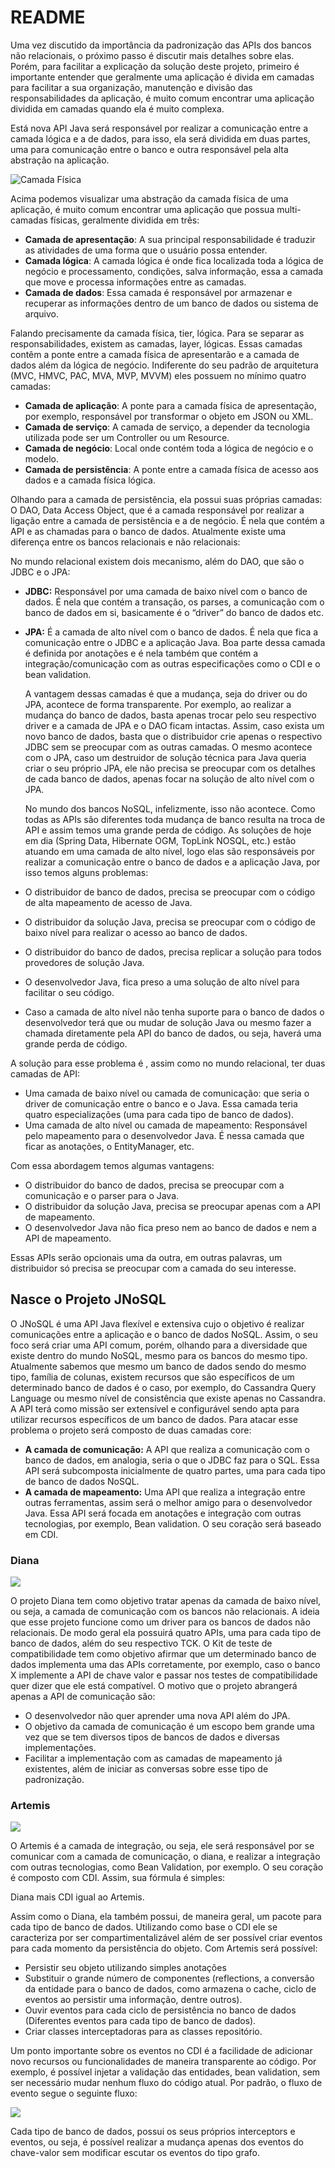 # README

Uma vez discutido da importância da padronização das APIs dos bancos não relacionais, o próximo passo é discutir mais detalhes sobre elas. Porém, para facilitar a explicação da solução deste projeto, primeiro é importante entender que geralmente uma aplicação é divida em camadas para facilitar a sua organização, manutenção e divisão das responsabilidades da aplicação, é muito comum encontrar uma aplicação dividida em camadas quando ela é muito complexa.

Está nova API Java será responsável por realizar a comunicação entre a camada lógica e a de dados, para isso, ela será dividida em duas partes, uma para comunicação entre o banco e outra responsável pela alta abstração na aplicação.

![Camada F&#xED;sica](../../.gitbook/assets/01.png)

Acima podemos visualizar uma abstração da camada física de uma aplicação, é muito comum encontrar uma aplicação que possua multi-camadas físicas, geralmente dividida em três:

* **Camada de apresentação**: A sua principal responsabilidade é traduzir as atividades de uma forma que o usuário possa entender.
* **Camada lógica**: A camada lógica é onde fica localizada toda a lógica de negócio e processamento, condições, salva informação, essa a camada que move e processa informações entre as camadas.
* **Camada de dados**: Essa camada é responsável por armazenar e recuperar as informações dentro de um banco de dados ou sistema de arquivo.

Falando precisamente da camada física, tier, lógica. Para se separar as responsabilidades, existem as camadas, layer, lógicas. Essas camadas contêm a ponte entre a camada física de apresentarão e a camada de dados além da lógica de negócio. Indiferente do seu padrão de arquitetura \(MVC, HMVC, PAC, MVA, MVP, MVVM\) eles possuem no mínimo quatro camadas:

* **Camada de aplicação**: A ponte para a camada física de apresentação, por exemplo, responsável por transformar o objeto em JSON ou XML.
* **Camada de serviço**: A camada de serviço, a depender da tecnologia utilizada pode ser um Controller ou um Resource.
* **Camada de negócio**: Local onde contém toda a lógica de negócio e o modelo.
* **Camada de persistência**: A ponte entre a camada física de acesso aos dados e a camada física lógica.

Olhando para a camada de persistência, ela possui suas próprias camadas: O DAO, Data Access Object, que é a camada responsável por realizar a ligação entre a camada de persistência e a de negócio. É nela que contém a API e as chamadas para o banco de dados. Atualmente existe uma diferença entre os bancos relacionais e não relacionais:

No mundo relacional existem dois mecanismo, além do DAO, que são o JDBC e o JPA:

* **JDBC:** Responsável por uma camada de baixo nível com o banco de dados. É nela que contém a transação, os parses, a comunicação com o banco de dados em si, basicamente é o “driver” do banco de dados etc.
* **JPA:** É a camada de alto nível com o banco de dados. É nela que fica a comunicação entre o JDBC e a aplicação Java. Boa parte dessa camada é definida por anotações e é nela também que contém a integração/comunicação com as outras especificações como o CDI e o bean validation.

  A vantagem dessas camadas é que a mudança, seja do driver ou do JPA, acontece de forma transparente. Por exemplo, ao realizar a mudança do banco de dados, basta apenas trocar pelo seu respectivo driver e a camada de JPA e o DAO ficam intactas. Assim, caso exista um novo banco de dados, basta que o distribuidor crie apenas o respectivo JDBC sem se preocupar com as outras camadas. O mesmo acontece com o JPA, caso um destruidor de solução técnica para Java queria criar o seu próprio JPA, ele não precisa se preocupar com os detalhes de cada banco de dados, apenas focar na solução de alto nível com o JPA.

  No mundo dos bancos NoSQL, infelizmente, isso não acontece. Como todas as APIs são diferentes toda mudança de banco resulta na troca de API e assim temos uma grande perda de código. As soluções de hoje em dia \(Spring Data, Hibernate OGM, TopLink NOSQL, etc.\) estão atuando em uma camada de alto nível, logo elas são responsáveis por realizar a comunicação entre o banco de dados e a aplicação Java, por isso temos alguns problemas:

* O distribuidor de banco de dados, precisa se preocupar com o código de alta mapeamento de acesso de Java.
* O distribuidor da solução Java, precisa se preocupar com o código de baixo nível para realizar o acesso ao banco de dados.
* O distribuidor do banco de dados, precisa replicar a solução para todos provedores de solução Java.
* O desenvolvedor Java, fica preso a uma solução de alto nível para facilitar o seu código.
* Caso a camada de alto nível não tenha suporte para o banco de dados o desenvolvedor terá que ou mudar de solução Java ou mesmo fazer a chamada diretamente pela API do banco de dados, ou seja, haverá uma grande perda de código.

A solução para esse problema é , assim como no mundo relacional, ter duas camadas de API:

* Uma camada de baixo nível ou camada de comunicação: que seria o driver de comunicação entre o banco e o Java. Essa camada teria quatro especializações \(uma para cada tipo de banco de dados\).
* Uma camada de alto nível ou camada de mapeamento: Responsável pelo mapeamento para o desenvolvedor Java. É nessa camada que ficar as anotações, o EntityManager, etc.

Com essa abordagem temos algumas vantagens:

* O distribuidor do banco de dados, precisa se preocupar com a comunicação e o parser para o Java.
* O distribuidor da solução Java, precisa se preocupar apenas com a API de mapeamento.
* O desenvolvedor Java não fica preso nem ao banco de dados e nem a API de mapeamento.

Essas APIs serão opcionais uma da outra, em outras palavras, um distribuidor só precisa se preocupar com a camada do seu interesse.

## Nasce o Projeto JNoSQL

O JNoSQL é uma API Java flexível e extensiva cujo o objetivo é realizar comunicações entre a aplicação e o banco de dados NoSQL. Assim, o seu foco será criar uma API comum, porém, olhando para a diversidade que existe dentro do mundo NoSQL, mesmo para os bancos do mesmo tipo. Atualmente sabemos que mesmo um banco de dados sendo do mesmo tipo, família de colunas, existem recursos que são específicos de um determinado banco de dados é o caso, por exemplo, do Cassandra Query Language ou mesmo nível de consistência que existe apenas no Cassandra. A API terá como missão ser extensível e configurável sendo apta para utilizar recursos específicos de um banco de dados. Para atacar esse problema o projeto será composto de duas camadas core:

* **A camada de comunicação:** A API que realiza a comunicação com o banco de dados, em analogia, seria o que o JDBC faz para o SQL. Essa API será subcomposta inicialmente de quatro partes, uma para cada tipo de banco de dados NoSQL.
* **A camada de mapeamento:** Uma API que realiza a integração entre outras ferramentas, assim será o melhor amigo para o desenvolvedor Java. Essa API será focada em anotações e integração com outras tecnologias, por exemplo, Bean validation. O seu coração será baseado em CDI.

### Diana

![](../../.gitbook/assets/duke-diana-min.png)

O projeto Diana tem como objetivo tratar apenas da camada de baixo nível, ou seja, a camada de comunicação com os bancos não relacionais. A ideia que esse projeto funcione como um driver para os bancos de dados não relacionais. De modo geral ela possuirá quatro APIs, uma para cada tipo de banco de dados, além do seu respectivo TCK. O Kit de teste de compatibilidade tem como objetivo afirmar que um determinado banco de dados implementa uma das APIs corretamente, por exemplo, caso o banco X implemente a API de chave valor e passar nos testes de compatibilidade quer dizer que ele está compatível. O motivo que o projeto abrangerá apenas a API de comunicação são:

* O desenvolvedor não quer aprender uma nova API além do JPA.
* O objetivo da camada de comunicação é um escopo bem grande uma vez que se tem diversos tipos de bancos de dados e diversas implementações.
* Facilitar a implementação com as camadas de mapeamento já existentes, além de iniciar as conversas sobre esse tipo de padronização.

### Artemis

![](../../.gitbook/assets/artemis-integration.png)

O Artemis é a camada de integração, ou seja, ele será responsável por se comunicar com a camada de comunicação, o diana, e realizar a integração com outras tecnologias, como Bean Validation, por exemplo. O seu coração é composto com CDI. Assim, sua fórmula é simples:

Diana mais CDI igual ao Artemis.

Assim como o Diana, ela também possui, de maneira geral, um pacote para cada tipo de banco de dados. Utilizando como base o CDI ele se caracteriza por ser compartimentalizável além de ser possível criar eventos para cada momento da persistência do objeto. Com Artemis será possível:

* Persistir seu objeto utilizando simples anotações
* Substituir o grande número de componentes \(reflections, a conversão da entidade para o banco de dados, como armazena o cache, ciclo de eventos ao persistir uma informação, dentre outros\).
* Ouvir eventos para cada ciclo de persistência no banco de dados \(Diferentes eventos para cada tipo de banco de dados\).
* Criar classes interceptadoras para as classes repositório.

Um ponto importante sobre os eventos no CDI é a facilidade de adicionar novo recursos ou funcionalidades de maneira transparente ao código. Por exemplo, é possível injetar a validação das entidades, bean validation, sem ser necessário mudar nenhum fluxo do código atual. Por padrão, o fluxo de evento segue o seguinte fluxo:

![](../../.gitbook/assets/integration-artemis.png)

Cada tipo de banco de dados, possui os seus próprios interceptors e eventos, ou seja, é possível realizar a mudança apenas dos eventos do chave-valor sem modificar escutar os eventos do tipo grafo.

